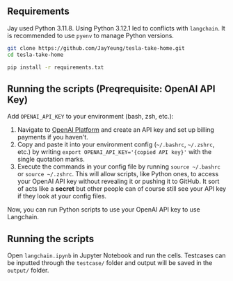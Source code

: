## Requirements

Jay used Python 3.11.8. Using Python 3.12.1 led to conflicts with `langchain`. It is recommended to use `pyenv` to manage Python versions.

```bash
git clone https://github.com/JayYeung/tesla-take-home.git
cd tesla-take-home
```

```bash
pip install -r requirements.txt
```

## Running the scripts (Preqrequisite: OpenAI API Key)

Add `OPENAI_API_KEY` to your environment (bash, zsh, etc.):

1. Navigate to [OpenAI Platform](https://platform.openai.com/api-keys) and create an API key and set up billing payments if you haven't.
2. Copy and paste it into your environment config (`~/.bashrc`, `~/.zshrc`, etc.) by writing `export OPENAI_API_KEY='{copied API key}'` with the single quotation marks.
3. Execute the commands in your config file by running `source ~/.bashrc` or `source ~/.zshrc`. This will allow scripts, like Python ones, to access your OpenAI API key without revealing it or pushing it to GitHub. It sort of acts like a **secret** but other people can of course still see your API key if they look at your config files.

Now, you can run Python scripts to use your OpenAI API key to use Langchain.

## Running the scripts

Open `langchain.ipynb` in Jupyter Notebook and run the cells. Testcases can be inputted through the `testcase/` folder and output will be saved in the `output/` folder.
